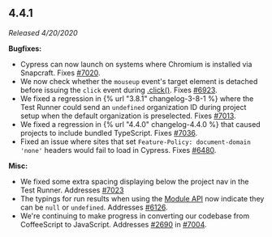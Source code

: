 ## 4.4.1

*Released 4/20/2020*

**Bugfixes:**

- Cypress can now launch on systems where Chromium is installed via Snapcraft. Fixes [#7020](https://github.com/cypress-io/cypress/issues/7020).
- We now check whether the `mouseup` event's target element is detached before issuing the `click` event during [.click()](/api/commands/click). Fixes [#6923](https://github.com/cypress-io/cypress/issues/6923).
- We fixed a regression in {% url "3.8.1" changelog-3-8-1 %} where the Test Runner could send an `undefined` organization ID during project setup when the default organization is preselected. Fixes [#7013](https://github.com/cypress-io/cypress/issues/7013).
- We fixed a regression in {% url "4.4.0" changelog-4.4.0 %} that caused projects to include bundled TypeScript. Fixes [#7036](https://github.com/cypress-io/cypress/issues/7036).
- Fixed an issue where sites that set `Feature-Policy: document-domain 'none'` headers would fail to load in Cypress. Fixes [#6480](https://github.com/cypress-io/cypress/issues/6480).

**Misc:**

- We fixed some extra spacing displaying below the project nav in the Test Runner. Addresses [#7023](https://github.com/cypress-io/cypress/issues/7023)
- The typings for run results when using the [Module API](/guides/guides/module-api) now indicate they can be `null` or `undefined`. Addresses [#6126](https://github.com/cypress-io/cypress/issues/6126).
- We're continuing to make progress in converting our codebase from CoffeeScript to JavaScript. Addresses [#2690](https://github.com/cypress-io/cypress/issues/2690) in [#7004](https://github.com/cypress-io/cypress/pull/7004).

